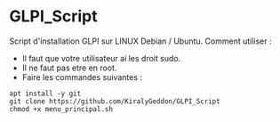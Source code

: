 # GLPI_Script
Script d'installation GLPI sur LINUX Debian / Ubuntu.
Comment utiliser :

- Il faut que votre utilisateur ai les droit sudo.
- Il ne faut pas etre en root.
- Faire les commandes suivantes :
```
apt install -y git
git clone https://github.com/KiralyGeddon/GLPI_Script
chmod +x menu_principal.sh
```
